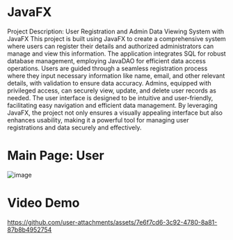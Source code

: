 # JavaFX

Project Description: User Registration and Admin Data Viewing System with JavaFX
This project is built using JavaFX to create a comprehensive system where users can register their details and authorized administrators can manage and view this information. The application integrates SQL for robust database management, employing JavaDAO for efficient data access operations. Users are guided through a seamless registration process where they input necessary information like name, email, and other relevant details, with validation to ensure data accuracy. Admins, equipped with privileged access, can securely view, update, and delete user records as needed. The user interface is designed to be intuitive and user-friendly, facilitating easy navigation and efficient data management. By leveraging JavaFX, the project not only ensures a visually appealing interface but also enhances usability, making it a powerful tool for managing user registrations and data securely and effectively.

# Main Page: User
![image](https://github.com/user-attachments/assets/11b19441-8d2e-498c-8d85-2a6d4533aafa)

# Video Demo
https://github.com/user-attachments/assets/7e6f7cd6-3c92-4780-8a81-87b8b4952754
